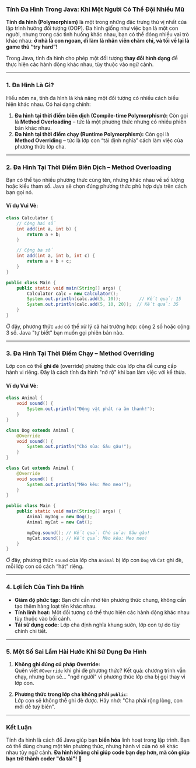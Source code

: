 ### **Tính Đa Hình Trong Java: Khi Một Người Có Thể Đội Nhiều Mũ**

**Tính đa hình (Polymorphism)** là một trong những đặc trưng thú vị nhất của lập trình hướng đối tượng (OOP). Đa hình giống như việc bạn là một con người, nhưng trong các tình huống khác nhau, bạn có thể đóng nhiều vai trò khác nhau: **ở nhà là con ngoan, đi làm là nhân viên chăm chỉ, và tối về lại là game thủ “try hard”!**

Trong Java, tính đa hình cho phép một đối tượng **thay đổi hình dạng** để thực hiện các hành động khác nhau, tùy thuộc vào ngữ cảnh.

---

### **1. Đa Hình Là Gì?**

Hiểu nôm na, tính đa hình là khả năng một đối tượng có nhiều cách biểu hiện khác nhau. Có hai dạng chính:
1. **Đa hình tại thời điểm biên dịch (Compile-time Polymorphism):** Còn gọi là **Method Overloading** – tức là một phương thức nhưng có nhiều phiên bản khác nhau.
2. **Đa hình tại thời điểm chạy (Runtime Polymorphism):** Còn gọi là **Method Overriding** – tức là lớp con “tái định nghĩa” cách làm việc của phương thức lớp cha.

---

### **2. Đa Hình Tại Thời Điểm Biên Dịch – Method Overloading**

Bạn có thể tạo nhiều phương thức cùng tên, nhưng khác nhau về số lượng hoặc kiểu tham số. Java sẽ chọn đúng phương thức phù hợp dựa trên cách bạn gọi nó.

#### **Ví dụ Vui Vẻ:**
```java
class Calculator {
    // Cộng hai số
    int add(int a, int b) {
        return a + b;
    }

    // Cộng ba số
    int add(int a, int b, int c) {
        return a + b + c;
    }
}

public class Main {
    public static void main(String[] args) {
        Calculator calc = new Calculator();
        System.out.println(calc.add(5, 10));       // Kết quả: 15
        System.out.println(calc.add(5, 10, 20));  // Kết quả: 35
    }
}
```
Ở đây, phương thức `add` có thể xử lý cả hai trường hợp: cộng 2 số hoặc cộng 3 số. Java "tự biết" bạn muốn gọi phiên bản nào.

---

### **3. Đa Hình Tại Thời Điểm Chạy – Method Overriding**

Lớp con có thể **ghi đè** (override) phương thức của lớp cha để cung cấp hành vi riêng. Đây là cách tính đa hình "nở rộ" khi bạn làm việc với kế thừa.

#### **Ví dụ Vui Vẻ:**
```java
class Animal {
    void sound() {
        System.out.println("Động vật phát ra âm thanh!");
    }
}

class Dog extends Animal {
    @Override
    void sound() {
        System.out.println("Chó sủa: Gâu gâu!");
    }
}

class Cat extends Animal {
    @Override
    void sound() {
        System.out.println("Mèo kêu: Meo meo!");
    }
}

public class Main {
    public static void main(String[] args) {
        Animal myDog = new Dog();
        Animal myCat = new Cat();

        myDog.sound(); // Kết quả: Chó sủa: Gâu gâu!
        myCat.sound(); // Kết quả: Mèo kêu: Meo meo!
    }
}
```
Ở đây, phương thức `sound` của lớp cha `Animal` bị lớp con `Dog` và `Cat` ghi đè, mỗi lớp con có cách “hát” riêng.

---

### **4. Lợi Ích Của Tính Đa Hình**

- **Giảm độ phức tạp:** Bạn chỉ cần nhớ tên phương thức chung, không cần tạo thêm hàng loạt tên khác nhau.
- **Tính linh hoạt:** Một đối tượng có thể thực hiện các hành động khác nhau tùy thuộc vào bối cảnh.
- **Tái sử dụng code:** Lớp cha định nghĩa khung sườn, lớp con tự do tùy chỉnh chi tiết.

---

### **5. Một Số Sai Lầm Hài Hước Khi Sử Dụng Đa Hình**

1. **Không ghi đúng cú pháp Override:**  
   Quên viết `@Override` khi ghi đè phương thức? Kết quả: chương trình vẫn chạy, nhưng bạn sẽ… "ngớ người" vì phương thức lớp cha bị gọi thay vì lớp con.

2. **Phương thức trong lớp cha không phải `public`:**  
   Lớp con sẽ không thể ghi đè được. Hãy nhớ: "Cha phải rộng lòng, con mới dễ tuỳ biến".

---

### **Kết Luận**

Tính đa hình là cách để Java giúp bạn **biến hóa** linh hoạt trong lập trình. Bạn có thể dùng chung một tên phương thức, nhưng hành vi của nó sẽ khác nhau tùy ngữ cảnh. **Đa hình không chỉ giúp code bạn đẹp hơn, mà còn giúp bạn trở thành coder "đa tài"!** 🚀